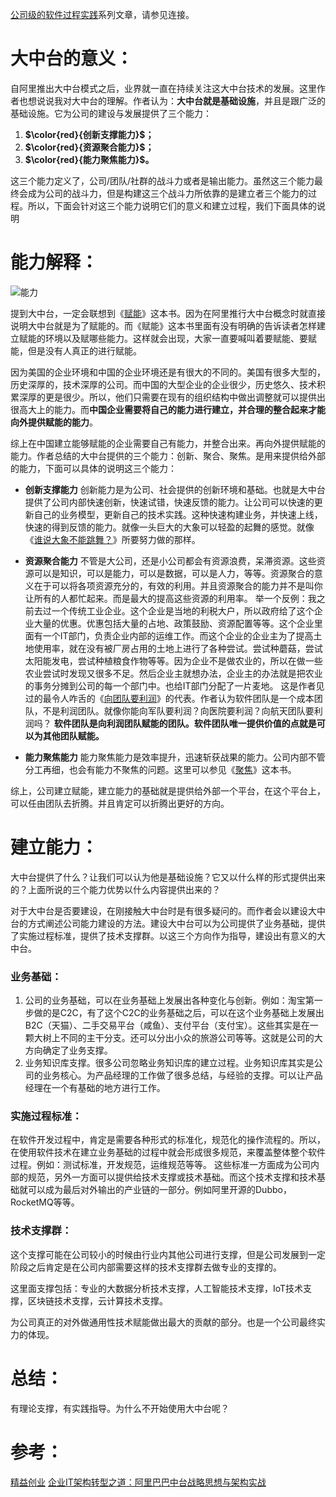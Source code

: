 [公司级的软件过程实践](https://www.jianshu.com/c/e5ef522ce765)系列文章，请参见连接。

# 大中台的意义：

自阿里推出大中台模式之后，业界就一直在持续关注这大中台技术的发展。这里作者也想说说我对大中台的理解。作者认为：**大中台就是基础设施**，并且是跟广泛的基础设施。它为公司的建设与发展提供了三个能力：

1. **$\color{red}{创新支撑能力}$；**
2. **$\color{red}{资源聚合能力}$；**
3. **$\color{red}{能力聚焦能力}$。**

这三个能力定义了，公司/团队/社群的战斗力或者是输出能力。虽然这三个能力最终会成为公司的战斗力，但是构建这三个战斗力所依靠的是建立者三个能力的过程。所以，下面会针对这三个能力说明它们的意义和建立过程，我们下面具体的说明

# 能力解释：

![能力](https://upload-images.jianshu.io/upload_images/2454595-68b07b32ea49885f.png?imageMogr2/auto-orient/strip%7CimageView2/2/w/1240)

提到大中台，一定会联想到《[赋能](https://book.douban.com/subject/27204181/)》这本书。因为在阿里推行大中台概念时就直接说明大中台就是为了赋能的。而《赋能》这本书里面有没有明确的告诉读者怎样建立赋能的环境以及赋哪些能力。这样就会出现，大家一直要喊叫着要赋能、要赋能，但是没有人真正的进行赋能。

因为美国的企业环境和中国的企业环境还是有很大的不同的。美国有很多大型的，历史深厚的，技术深厚的公司。而中国的大型企业的企业很少，历史悠久、技术积累深厚的更是很少。所以，他们只需要在现有的组织结构中做出调整就可以提供出很高大上的能力。而**中国企业需要将自己的能力进行建立，并合理的整合起来才能向外提供赋能的能力**。

综上在中国建立能够赋能的企业需要自己有能力，并整合出来。再向外提供赋能的能力。作者总结的大中台提供的三个能力：创新、聚合、聚焦。是用来提供给外部的能力，下面可以具体的说明这三个能力：
- **创新支撑能力**
创新能力是为公司、社会提供的创新环境和基础。也就是大中台提供了公司内部快速创新，快速试错，快速反馈的能力。让公司可以快速的更新自己的业务模型，更新自己的技术实践。这种快速构建业务，并快速上线，快速的得到反馈的能力。就像一头巨大的大象可以轻盈的起舞的感觉。就像《[谁说大象不能跳舞？](https://book.douban.com/subject/1011509/)》所要努力做的那样。

- **资源聚合能力**
不管是大公司，还是小公司都会有资源浪费，呆滞资源。这些资源可以是知识，可以是能力，可以是数据，可以是人力，等等。资源聚合的意义在于可以将各项资源充分的，有效的利用。并且资源聚合的能力并不是叫你让所有的人都忙起来。而是最大的提高这些资源的利用率。
举一个反例：我之前去过一个传统工业企业。这个企业是当地的利税大户，所以政府给了这个企业大量的优惠。优惠包括大量的占地、政策鼓励、资源配置等等。这个企业里面有一个IT部门，负责企业内部的运维工作。而这个企业的企业主为了提高土地使用率，就在没有被厂房占用的土地上进行了各种尝试。尝试种蘑菇，尝试太阳能发电，尝试种植粮食作物等等。因为企业不是做农业的，所以在做一些农业尝试时发现又很多不足。然后企业主就想办法，企业主的办法就是把农业的事务分摊到公司的每一个部门中。也给IT部门分配了一片麦地。
这是作者见过的最令人咋舌的《[向团队要利润](https://book.douban.com/subject/6722003/)》的代表。作者认为软件团队是一个成本团队，不是利润团队。就像你能向军队要利润？向医院要利润？向航天团队要利润吗？
**软件团队是向利润团队赋能的团队。软件团队唯一提供价值的点就是可以为其他团队赋能。**

- **能力聚焦能力**
能力聚焦能力是效率提升，迅速斩获战果的能力。公司内部不管分工再细，也会有能力不聚焦的问题。这里可以参见《[聚焦](https://book.douban.com/subject/25795521/)》这本书。

综上，公司建立赋能，建立能力的基础就是提供给外部一个平台，在这个平台上，可以任由团队去折腾。并且肯定可以折腾出更好的方向。

# 建立能力：

大中台提供了什么？让我们可以认为他是基础设施？它又以什么样的形式提供出来的？上面所说的三个能力优势以什么内容提供出来的？

对于大中台是否要建设，在刚接触大中台时是有很多疑问的。而作者会以建设大中台的方式阐述公司能力建设的方法。建设大中台可以为公司提供了业务基础，提供了实施过程标准，提供了技术支撑群。以这三个方向作为指导，建设出有意义的大中台。

### 业务基础：

1. 公司的业务基础，可以在业务基础上发展出各种变化与创新。例如：淘宝第一步做的是C2C，有了这个C2C的业务基础之后，可以在这个业务基础上发展出B2C（天猫）、二手交易平台（咸鱼）、支付平台（支付宝）。这些其实是在一颗大树上不同的主干分支。还可以分出小众的旅游公司等等。这就是公司的大方向确定了业务支撑。
2. 业务知识库支撑。很多公司忽略业务知识库的建立过程。业务知识库其实是公司的业务核心。为产品经理的工作做了很多总结，与经验的支撑。可以让产品经理在一个有基础的地方进行工作。

### 实施过程标准：

在软件开发过程中，肯定是需要各种形式的标准化，规范化的操作流程的。所以，在使用软件技术在建立业务基础的过程中就会形成很多规范，来覆盖整体整个软件过程。例如：测试标准，开发规范，运维规范等等。
这些标准一方面成为公司内部的规范，另外一方面可以提供给技术支撑或技术基础。而这个技术支撑和技术基础就可以成为最后对外输出的产业链的一部分。例如阿里开源的Dubbo，RocketMQ等等。

### 技术支撑群：

这个支撑可能在公司较小的时候由行业内其他公司进行支撑，但是公司发展到一定阶段之后肯定是在公司内部需要这样的技术支撑群去做专业的支撑的。

这里面支撑包括：专业的大数据分析技术支撑，人工智能技术支撑，IoT技术支撑，区块链技术支撑，云计算技术支撑。

为公司真正的对外做通用性技术赋能做出最大的贡献的部分。也是一个公司最终实力的体现。

# 总结：
有理论支撑，有实践指导。为什么不开始使用大中台呢？

# 参考：
[精益创业](https://book.douban.com/subject/10945606/)
[企业IT架构转型之道：阿里巴巴中台战略思想与架构实战](https://book.douban.com/subject/27039508/)

